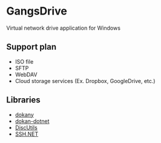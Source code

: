 # GangsDrive
Virtual network drive application for Windows

## Support plan
* ISO file
* SFTP
* WebDAV
* Cloud storage services (Ex. Dropbox, GoogleDrive, etc.)

## Libraries
* [dokany](https://github.com/dokan-dev/dokany)
* [dokan-dotnet](https://github.com/dokan-dev/dokan-dotnet)
* [DiscUtils](https://discutils.codeplex.com/)
* [SSH.NET](https://sshnet.codeplex.com/)
